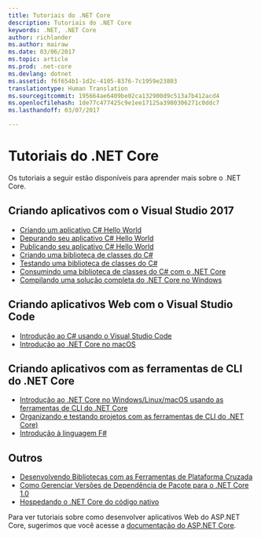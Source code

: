 ```yaml
---
title: Tutoriais do .NET Core
description: Tutoriais do .NET Core
keywords: .NET, .NET Core
author: richlander
ms.author: mairaw
ms.date: 03/06/2017
ms.topic: article
ms.prod: .net-core
ms.devlang: dotnet
ms.assetid: f6f654b1-1d2c-4105-8376-7c1959e23803
translationtype: Human Translation
ms.sourcegitcommit: 195664ae6409be02ca132900d9c513a7b412acd4
ms.openlocfilehash: 1de77c477425c9e1ee17125a3980306271c0ddc7
ms.lasthandoff: 03/07/2017

---
```


# <a name="net-core-tutorials"></a>Tutoriais do .NET Core

Os tutoriais a seguir estão disponíveis para aprender mais sobre o .NET Core.

## <a name="building-applications-with-visual-studio-2017"></a>Criando aplicativos com o Visual Studio 2017

- [Criando um aplicativo C# Hello World](../../csharp/getting-started/with-visual-studio-2017.md)
- [Depurando seu aplicativo C# Hello World](../../csharp/getting-started/debugging-with-visual-studio-2017.md)
- [Publicando seu aplicativo C# Hello World](../../csharp/getting-started/publishing-with-visual-studio-2017.md)
- [Criando uma biblioteca de classes do C#](../../csharp/getting-started/library-with-visual-studio-2017.md)
- [Testando uma biblioteca de classes do C#](../../csharp/getting-started/testing-library-with-visual-studio.md)
- [Consumindo uma biblioteca de classes do C# com o .NET Core](../../csharp/getting-started/consuming-library-with-visual-studio-2017.md)
- [Compilando uma solução completa do .NET Core no Windows](using-on-windows-full-solution.md)

## <a name="building-applications-with-visual-studio-code"></a>Criando aplicativos Web com o Visual Studio Code

- [Introdução ao C# usando o Visual Studio Code](../../csharp/getting-started/with-visual-studio-code.md)
- [Introdução ao .NET Core no macOS](using-on-macos.md)

## <a name="building-applications-with-the-net-core-cli-tools"></a>Criando aplicativos com as ferramentas de CLI do .NET Core

- [Introdução ao .NET Core no Windows/Linux/macOS usando as ferramentas de CLI do .NET Core](using-with-xplat-cli.md)
- [Organizando e testando projetos com as ferramentas de CLI do .NET Core)](testing-with-cli.md)
- [Introdução à linguagem F#](../../fsharp/tutorials/getting-started/getting-started-command-line.md)

## <a name="other"></a>Outros
- [Desenvolvendo Bibliotecas com as Ferramentas de Plataforma Cruzada](libraries.md)
- [Como Gerenciar Versões de Dependência de Pacote para o .NET Core 1.0](managing-package-dependency-versions.md)
- [Hospedando o .NET Core do código nativo](netcore-hosting.md)

Para ver tutoriais sobre como desenvolver aplicativos Web do ASP.NET Core, sugerimos que você acesse a [documentação do ASP.NET Core](https://docs.microsoft.com/aspnet/core/).
